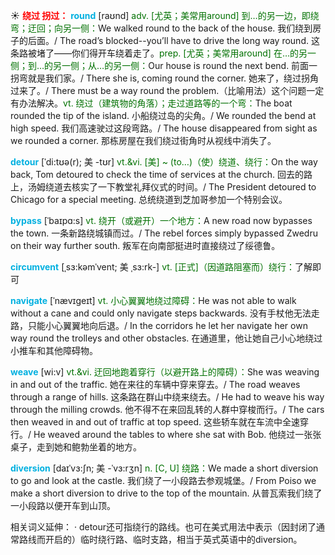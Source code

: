☀ <font color="red">**绕过 拐过：**</font>
<font color="sky blue">**round**</font> [raʊnd] 
<font color="rgb(227, 108, 9)">adv. [尤英；美常用around] 到…的另一边，即绕弯；迂回；向另一侧：</font>We walked round to the back of the house. 我们绕到房子的后面。/ The road’s blocked--you’ll have to drive the long way round. 这条路被堵了——你们得开车绕着走了。<font color="rgb(227, 108, 9)">prep. [尤英；美常用around] 在…的另一侧；到…的另一侧；从…的另一侧：</font>Our house is round the next bend. 前面一拐弯就是我们家。/ There she is, coming round the corner. 她来了，绕过拐角过来了。/ There must be a way round the problem.（比喻用法）这个问题一定有办法解决。<font color="rgb(227, 108, 9)">vt. 绕过（建筑物的角落）；走过道路等的一个弯：</font>The boat rounded the tip of the island. 小船绕过岛的尖角。/ We rounded the bend at high speed. 我们高速驶过这段弯路。/ The house disappeared from sight as we rounded a corner. 那栋房屋在我们绕过街角时从视线中消失了。

<font color="sky blue">**detour**</font> [ˈdi:tʊə(r); 美 -tʊr]
<font color="rgb(227, 108, 9)">vt.&vi. [美] ~ (to…)（使）绕道、绕行：</font>On the way back, Tom detoured to check the time of services at the church. 回去的路上，汤姆绕道去核实了一下教堂礼拜仪式的时间。/ The President detoured to Chicago for a special meeting. 总统绕道到芝加哥参加一个特别会议。
   
<font color="sky blue">**bypass**</font> [ˈbaɪpɑ:s]
<font color="rgb(227, 108, 9)">vt. 绕开（或避开）一个地方：</font>A new road now bypasses the town. 一条新路绕城镇而过。/ The rebel forces simply bypassed Zwedru on their way further south. 叛军在向南部挺进时直接绕过了绥德鲁。           

<font color="sky blue">**circumvent**</font> [ˌsɜ:kəmˈvent; 美 ˌsɜ:rk-]
<font color="rgb(227, 108, 9)">vt. [正式]（因道路阻塞而）绕行：</font>了解即可
                      
<font color="sky blue">**navigate**</font> [ˈnævɪgeɪt]
<font color="rgb(227, 108, 9)">vt. 小心翼翼地绕过障碍：</font>He was not able to walk without a cane and could only navigate steps backwards. 没有手杖他无法走路，只能小心翼翼地向后退。/ In the corridors he let her navigate her own way round the trolleys and other obstacles. 在通道里，他让她自己小心地绕过小推车和其他障碍物。

<font color="sky blue">**weave**</font> [wi:v]
<font color="rgb(227, 108, 9)">vt.&vi. 迂回地跑着穿行（以避开路上的障碍）：</font>She was weaving in and out of the traffic. 她在来往的车辆中穿来穿去。/ The road weaves through a range of hills. 这条路在群山中绕来绕去。/ He had to weave his way through the milling crowds. 他不得不在来回乱转的人群中穿梭而行。/ The cars then weaved in and out of traffic at top speed. 这些轿车就在车流中全速穿行。/ He weaved around the tables to where she sat with Bob. 他绕过一张张桌子，走到她和鲍勃坐着的地方。
           
<font color="sky blue">**diversion**</font> [daɪˈvɜ:ʃn; 美 -ˈvɜ:rʒn]
<font color="rgb(227, 108, 9)">n. [C, U] 绕路：</font>We made a short diversion to go and look at the castle. 我们绕了一小段路去参观城堡。/ From Poiso we make a short diversion to drive to the top of the mountain. 从普瓦索我们绕了一小段路以便开车到山顶。

相关词义延伸：
· detour还可指绕行的路线。也可在美式用法中表示（因封闭了通常路线而开启的）临时绕行路、临时支路，相当于英式英语中的diversion。